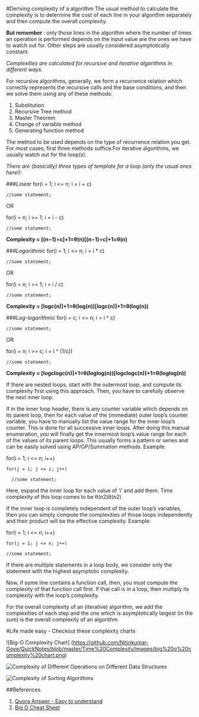 #Deriving complexity of a algorithm
The usual method to calculate the complexity is to determine the cost of each line in your algorithm separately and then compute the overall complexity.

**But remember** : only those lines in the algorithm where the number of times an operation is performed depends on the input value are the ones we have to watch out for. Other steps are usually considered asymptotically constant.

*Complexities are calculated for recursive and iterative algorithms in different ways.*

For recursive algorithms, generally, we form a recurrence relation which correctly represents the recursive calls and the base conditions, and then we solve them using any of these methods:

1. Substitution
2. Recursive Tree method
3. Master Theorem
4. Change of variable method
5. Generating function method

The method to be used depends on the type of recurrence relation you get. For most cases, first three methods suffice.For iterative algorithms, we usually watch out for the loop(s). 

*There are (basically) three types of template for a loop (only the usual ones here!):*


###_Linear_
for(i = 1; i <= n; i = i + c)
    
    //some statement;
OR

for(i = n; i >= 1; i = i - c)
    
    //some statement;

**Complexity = [(n−1)÷c]+1=θ(n)[(n−1)÷c]+1=θ(n)**

###_Logarithmic_
for(i = 1; i <= n; i = i * c)
    
    //some statement;
   
OR

for(i = n; i >= 1; i = i / c)
    
    //some statement;

**Complexity = [logc(n)]+1=θ(log(n))[logc⁡(n)]+1=θ(log⁡(n))**

###_Log-logarithmic_
for(i = c; i <= n; i = i ^ c)
    
    //some statement;
OR

for(i = n; i >= c; i = i ^ (1/c))
    
    //some statement;

**Complexity = [logclogc(n)]+1=θ(loglog(n))[logc⁡logc⁡(n)]+1=θ(log⁡log⁡(n))**

If there are nested loops, start with the outermost loop, and compute its complexity first using this approach. Then, you have to carefully observe the next inner loop.

If in the inner loop header, there is any counter variable which depends on its parent loop, then for each value of the (immediate) outer loop’s counter variable, you have to manually list the value range for the inner loop’s counter. This is done for all successive inner loops. After doing this manual enumeration, you will finally get the innermost loop’s value range for each of the values of its parent loops. This usually forms a pattern or series and can be easily solved using AP/GP/Summation methods.
Example:

for(i = 1; i <= n; i++)
  
    for(j = 1; j <= i; j++)
      
      //some statement;

Here, expand the inner loop for each value of ‘i’ and add them. Time complexity of this loop comes to be θ(n2)θ(n2)

If the inner loop is completely independent of the outer loop’s variables, then you can simply compute the complexities of those loops independently and their product will be the effective complexity.
Example:

for(i = 1; i <= n; i++)
  
    for(j = 1; j <= n; j++)
    
    //some statement;

If there are multiple statements in a loop body, we consider only the statement with the highest asymptotic complexity.

Now, if some line contains a function call, then, you must compute the complexity of that function call first. If that call is in a loop, then multiply its complexity with the loop’s complexity.

For the overall complexity of an (iterative) algorithm, we add the complexities of each step and the one which is asymptotically largest (in the sum) is the overall complexity of an algorithm.

#Life made easy - Checkout these complexity charts 

![Big-O Complexity Chart] (https://github.com/Nitinkumar-Gove/QuickNotes/blob/master/Time%20Complexity/images/big%20o%20complexity%20chart.png)

![Complexity of Different Operations on Different Data Structures](https://github.com/Nitinkumar-Gove/QuickNotes/blob/master/Time%20Complexity/images/data%20structure%20operations%20and%20time%20complexity.PNG)

![Complexity of Sorting Algorithms](https://github.com/Nitinkumar-Gove/QuickNotes/blob/master/Time%20Complexity/images/array%20sorting%20operationis.png)

##References
1. [Quora Answer - Easy to understand ](https://www.quora.com/What-are-some-easy-ways-to-understand-and-calculate-the-time-complexity-of-algorithms)
2. [Big O Cheat Sheet](http://bigocheatsheet.com/)
